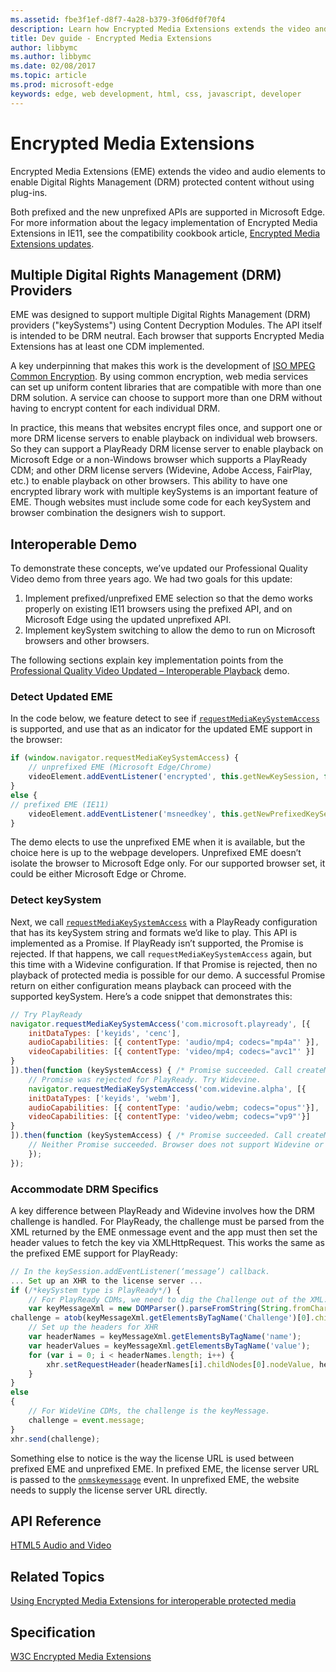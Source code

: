 ```yaml
---
ms.assetid: fbe3f1ef-d8f7-4a28-b379-3f06df0f70f4
description: Learn how Encrypted Media Extensions extends the video and audio elements to enable Digital Rights Management (DRM) protected content without using plug-ins.
title: Dev guide - Encrypted Media Extensions
author: libbymc
ms.author: libbymc
ms.date: 02/08/2017
ms.topic: article
ms.prod: microsoft-edge
keywords: edge, web development, html, css, javascript, developer
---
```


# Encrypted Media Extensions

Encrypted Media Extensions (EME) extends the video and audio elements to enable Digital Rights Management (DRM) protected content without using plug-ins. 

Both prefixed and the new unprefixed APIs are supported in Microsoft Edge.  For more information about the legacy implementation of Encrypted Media Extensions in IE11, see the compatibility cookbook article, [Encrypted Media Extensions updates](https://msdn.microsoft.com/library/mt598601(v=vs.85).aspx).

## Multiple Digital Rights Management (DRM) Providers

EME was designed to support multiple Digital Rights Management (DRM) providers ("keySystems") using Content Decryption Modules.  The API itself is intended to be DRM neutral.  Each browser that supports Encrypted Media Extensions has at least one CDM implemented.

A key underpinning that makes this work is the development of [ISO MPEG Common Encryption](http://www.iso.org/iso/home/store/catalogue_ics/catalogue_detail_ics.htm?csnumber=65271).  By using common encryption, web media services can set up uniform content libraries that are compatible with more than one DRM solution.  A service can choose to support more than one DRM without having to encrypt content for each individual DRM.

In practice, this means that websites encrypt files once, and support one or more DRM license servers to enable playback on individual web browsers.  So they can support a PlayReady DRM license server to enable playback on Microsoft Edge or a non-Windows browser which supports a PlayReady CDM; and other DRM license servers (Widevine, Adobe Access, FairPlay, etc.) to enable playback on other browsers.  This ability to have one encrypted library work with multiple keySystems is an important feature of EME. Though websites must include some code for each keySystem and browser combination the designers wish to support.

## Interoperable Demo

To demonstrate these concepts, we’ve updated our Professional Quality Video demo from three years ago. We had two goals for this update:

1. Implement prefixed/unprefixed EME selection so that the demo works properly on existing IE11 browsers using the prefixed API, and on Microsoft Edge using the updated unprefixed API.
2. Implement keySystem switching to allow the demo to run on Microsoft browsers and other browsers.

The following sections explain key implementation points from the [Professional Quality Video Updated – Interoperable Playback](https://developer.microsoft.com/en-us/microsoft-edge/testdrive/demos/eme/) demo.

### Detect Updated EME

In the code below, we feature detect to see if [`requestMediaKeySystemAccess`](https://msdn.microsoft.com/library/mt573145(v=vs.85).aspx) is supported, and use that as an indicator for the updated EME support in the browser:

``` js
if (window.navigator.requestMediaKeySystemAccess) {
	// unprefixed EME (Microsoft Edge/Chrome)
	videoElement.addEventListener('encrypted', this.getNewKeySession, false);
}
else {
// prefixed EME (IE11)
	videoElement.addEventListener('msneedkey', this.getNewPrefixedKeySession, false);
}
```

The demo elects to use the unprefixed EME when it is available, but the choice here is up to the webpage developers.  Unprefixed EME doesn’t isolate the browser to Microsoft Edge only.  For our supported browser set, it could be either Microsoft Edge or Chrome.

### Detect keySystem

Next, we call [`requestMediaKeySystemAccess`](https://msdn.microsoft.com/library/mt573145(v=vs.85).aspx) with a PlayReady configuration that has its keySystem string and formats we’d like to play.  This API is implemented as a Promise.  If PlayReady isn’t supported, the Promise is rejected.  If that happens, we call `requestMediaKeySystemAccess` again, but this time with a Widevine configuration.  If that Promise is rejected, then no playback of protected media is possible for our demo.  A successful Promise return on either configuration means playback can proceed with the supported keySystem.  Here’s a code snippet that demonstrates this:

``` js
// Try PlayReady
navigator.requestMediaKeySystemAccess('com.microsoft.playready', [{
	initDataTypes: ['keyids', 'cenc'],
	audioCapabilities: [{ contentType: 'audio/mp4; codecs="mp4a"' }],
	videoCapabilities: [{ contentType: 'video/mp4; codecs="avc1"' }]
}
]).then(function (keySystemAccess) { /* Promise succeeded. Call createMediaKeys */},function () {
	// Promise was rejected for PlayReady. Try Widevine.
	navigator.requestMediaKeySystemAccess('com.widevine.alpha', [{
	initDataTypes: ['keyids', 'webm'],
	audioCapabilities: [{ contentType: 'audio/webm; codecs="opus"'}],
	videoCapabilities: [{ contentType: 'video/webm; codecs="vp9"'}]
}
]).then(function (keySystemAccess) { /* Promise succeeded. Call createMediaKeys */ }, function () {
	// Neither Promise succeeded. Browser does not support Widevine or PlayReady
	});
});
```

### Accommodate DRM Specifics
A key difference between PlayReady and Widevine involves how the DRM challenge is handled.  For PlayReady, the challenge must be parsed from the XML returned by the EME onmessage event and the app must then set the header values to fetch the key via XMLHttpRequest. This works the same as the prefixed EME support for PlayReady:

``` js
// In the keySession.addEventListener(‘message’) callback.
... Set up an XHR to the license server ...
if (/*keySystem type is PlayReady*/) {
	// For PlayReady CDMs, we need to dig the Challenge out of the XML.
	var keyMessageXml = new DOMParser().parseFromString(String.fromCharCode.apply(null, new Uint16Array(event.message)), 'application/xml');
challenge = atob(keyMessageXml.getElementsByTagName('Challenge')[0].childNodes[0].nodeValue);
	// Set up the headers for XHR
	var headerNames = keyMessageXml.getElementsByTagName('name');
	var headerValues = keyMessageXml.getElementsByTagName('value');
	for (var i = 0; i < headerNames.length; i++) {
		xhr.setRequestHeader(headerNames[i].childNodes[0].nodeValue, headerValues[i].childNodes[0].nodeValue);
	}
}
else
{
	// For WideVine CDMs, the challenge is the keyMessage.
	challenge = event.message;
}
xhr.send(challenge);
```
Something else to notice is the way the license URL is used between prefixed EME and unprefixed EME.  In prefixed EME, the license server URL is passed to the [`onmskeymessage`](https://msdn.microsoft.com/library/dn255026(v=vs.85).aspx) event. In unprefixed EME, the website needs to supply the license server URL directly.



## API Reference 
[HTML5 Audio and Video](https://msdn.microsoft.com/library/hh772500(v=vs.85).aspx)

## Related Topics
[Using Encrypted Media Extensions for interoperable protected media](https://blogs.windows.com/msedgedev/2015/10/27/using-encrypted-media-extensions-for-interoperable-protected-media/)

## Specification 
[W3C Encrypted Media Extensions](http://go.microsoft.com/fwlink/p/?linkid=386755)


